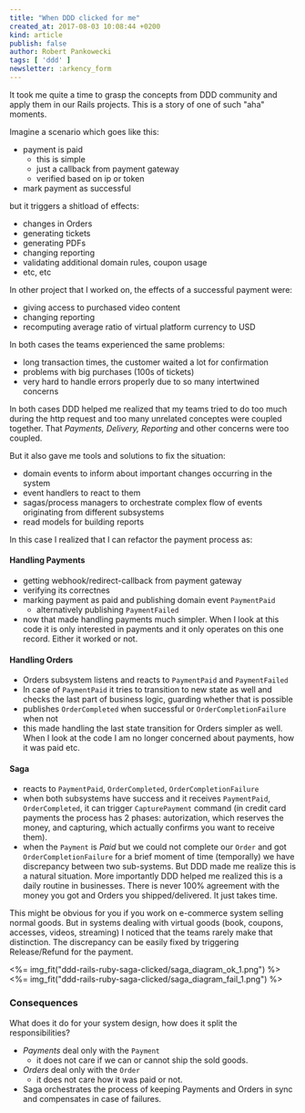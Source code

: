 ```yaml
---
title: "When DDD clicked for me"
created_at: 2017-08-03 10:08:44 +0200
kind: article
publish: false
author: Robert Pankowecki
tags: [ 'ddd' ]
newsletter: :arkency_form
---
```


It took me quite a time to grasp the concepts from DDD community and apply them in our Rails projects. This is a story of one of such "aha" moments.

<!-- more -->

Imagine a scenario which goes like this:

- payment is paid
  - this is simple
  - just a callback from payment gateway
  - verified based on ip or token
- mark payment as successful

but it triggers a shitload of effects:

- changes in Orders
- generating tickets
- generating PDFs
- changing reporting
- validating additional domain rules, coupon usage
- etc, etc

In other project that I worked on, the effects of a successful payment were:

- giving access to purchased video content
- changing reporting
- recomputing average ratio of virtual platform currency to USD

In both cases the teams experienced the same problems:

* long transaction times, the customer waited a lot for confirmation
* problems with big purchases (100s of tickets)
* very hard to handle errors properly due to so many intertwined concerns

In both cases DDD helped me realized that my teams tried to do too much during the http request and too many unrelated conceptes were coupled together. That _Payments, Delivery, Reporting_ and other concerns were too coupled.

But it also gave me tools and solutions to fix the situation:

* domain events to inform about important changes occurring in the system
* event handlers to react to them
* sagas/process managers to orchestrate complex flow of events originating from different subsystems
* read models for building reports

In this case I realized that I can refactor the payment process as:

#### Handling Payments

  * getting webhook/redirect-callback from payment gateway
  * verifying its correctnes
  * marking payment as paid and publishing domain event `PaymentPaid`
    * alternatively publishing `PaymentFailed`
  * now that made handling payments much simpler. When I look at this code it is only interested in payments and it only operates on this one record. Either it worked or not.

#### Handling Orders

  * Orders subsystem listens and reacts to `PaymentPaid` and `PaymentFailed`
  * In case of `PaymentPaid` it tries to transition to new state as well and checks the last part of business logic, guarding whether that is possible
  * publishes `OrderCompleted` when successful or `OrderCompletionFailure` when not
  * this made handling the last state transition for Orders simpler as well. When I look at the code I am no longer concerned about payments, how it was paid etc.

#### Saga

  * reacts to `PaymentPaid`, `OrderCompleted`, `OrderCompletionFailure`
  * when both subsystems have success and it receives `PaymentPaid`, `OrderCompleted`, it can trigger `CapturePayment` command (in credit card payments the process has 2 phases: autorization, which reserves the money, and capturing, which actually confirms you want to receive them).
  * when the `Payment` is _Paid_ but we could not complete our `Order` and got `OrderCompletionFailure` for a brief moment of time (temporally) we have discrepancy between two sub-systems. But DDD made me realize this is a natural situation. More importantly DDD helped me realized this is a daily routine in businesses. There is never 100% agreement with the money you got and Orders you shipped/delivered. It just takes time.

  This might be obvious for you if you work on e-commerce system selling normal goods. But in systems dealing with virtual goods (book, coupons, accesses, videos, streaming) I noticed that the teams rarely make that distinction. The discrepancy can be easily fixed by triggering Release/Refund for the payment.

<%= img_fit("ddd-rails-ruby-saga-clicked/saga_diagram_ok_1.png") %>
<%= img_fit("ddd-rails-ruby-saga-clicked/saga_diagram_fail_1.png") %>

### Consequences

What does it do for your system design, how does it split the responsibilities?

* _Payments_ deal only with the `Payment`
  * it does not care if we can or cannot ship the sold goods.
* _Orders_ deal only with the `Order`
  * it does not care how it was paid or not.
* Saga orchestrates the process of keeping Payments and Orders in sync and compensates in case of failures.
